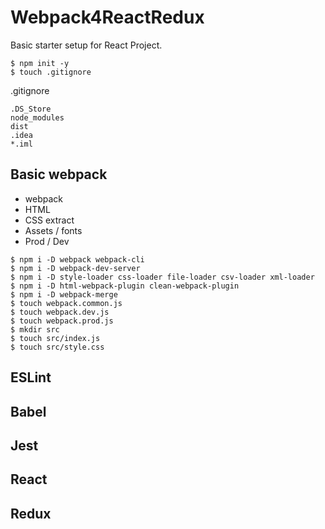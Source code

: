 # Webpack4ReactRedux

Basic starter setup for React Project.

```
$ npm init -y
$ touch .gitignore
```

.gitignore
```
.DS_Store
node_modules
dist
.idea
*.iml
```

## Basic webpack

* webpack
* HTML
* CSS extract
* Assets / fonts
* Prod / Dev

```
$ npm i -D webpack webpack-cli
$ npm i -D webpack-dev-server
$ npm i -D style-loader css-loader file-loader csv-loader xml-loader
$ npm i -D html-webpack-plugin clean-webpack-plugin
$ npm i -D webpack-merge
$ touch webpack.common.js
$ touch webpack.dev.js
$ touch webpack.prod.js
$ mkdir src
$ touch src/index.js
$ touch src/style.css
```

## ESLint

## Babel

## Jest

## React

## Redux
